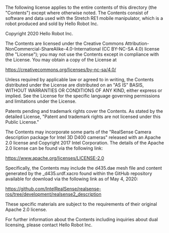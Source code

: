 The following license applies to the entire contents of this directory (the "Contents") except where otherwise noted. The Contents consist of software and data used with the Stretch RE1 mobile manipulator, which is a robot produced and sold by Hello Robot Inc.

Copyright 2020 Hello Robot Inc.

The Contents are licensed under the Creative Commons Attribution-NonCommercial-ShareAlike-4.0-International (CC BY-NC-SA 4.0) license (the "License"); you may not use the Contents except in compliance with the License. You may obtain a copy of the License at

https://creativecommons.org/licenses/by-nc-sa/4.0/

Unless required by applicable law or agreed to in writing, the Contents distributed under the License are distributed on an "AS IS" BASIS, WITHOUT WARRANTIES OR CONDITIONS OF ANY KIND, either express or implied. See the License for the specific language governing permissions and limitations under the License.

Patents pending and trademark rights cover the Contents. As stated by the detailed License, "Patent and trademark rights are not licensed under this Public License."

The Contents may incorporate some parts of the "RealSense Camera description package for Intel 3D D400 cameras" released with an Apache 2.0 license and Copyright 2017 Intel Corporation. The details of the Apache 2.0 license can be found via the following link:  

https://www.apache.org/licenses/LICENSE-2.0

Specifically, the Contents may include the d435.dae mesh file and content generated by the \_d435.urdf.xacro found within the GitHub repository available for download via the following link as of May 4, 2020:

https://github.com/IntelRealSense/realsense-ros/tree/development/realsense2_description

These specific materials are subject to the requirements of their original Apache 2.0 license.

For further information about the Contents including inquiries about dual licensing, please contact Hello Robot Inc.
